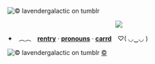 ![© lavendergalactic on tumblr](https://64.media.tumblr.com/5841775a4b73cca581cab60666efca09/25c171f4fc032423-e3/s2048x3072/203b7a852f3242dcee142fb307a5e0c77d61714b.pnj)

<p align="center">
<img src="https://64.media.tumblr.com/ee2ba2cb5890a074218482c3a0efba7a/9883ef562fd81608-33/s640x960/00d1faae0f6aef71f91d65d2761c36535c0c59a2.gif">

✦　︵︵　[**rentry**](https://rentry.co/ritsubat) ‧ [**pronouns**](https://pronouns.cc/@invictusgenus/fennebat) ‧ [**carrd**](https://cinnanenee.carrd.co/)　♡( ◡‿◡ )

![© lavendergalactic on tumblr](https://64.media.tumblr.com/b3ab133f14b136cd250cacfb7a5101da/25c171f4fc032423-32/s2048x3072/0df961d345b7b40a74d841c2888d534a501a8474.pnj)
[©](/lavendergalactic)
